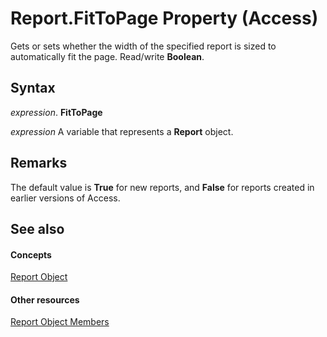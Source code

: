 
# Report.FitToPage Property (Access)

Gets or sets whether the width of the specified report is sized to automatically fit the page. Read/write  **Boolean**.


## Syntax

 _expression_. **FitToPage**

 _expression_ A variable that represents a **Report** object.


## Remarks

The default value is  **True** for new reports, and **False** for reports created in earlier versions of Access.


## See also


#### Concepts


[Report Object](6f77c1b4-a9ce-7caa-204c-fe0755c6f9df.md)
#### Other resources


[Report Object Members](73370a33-1ca0-da4d-9e36-88011bc2b93e.md)
